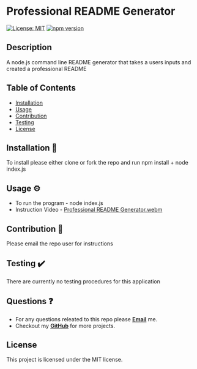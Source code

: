 # Professional README Generator

[![License: MIT](https://img.shields.io/badge/License-MIT-yellow.svg)](https://opensource.org/licenses/MIT)
[![npm version](https://badge.fury.io/js/npm.svg)](https://badge.fury.io/js/npm)

## Description
A node.js command line README generator that takes a users inputs and created a professional README

## Table of Contents
* [Installation](#installation)
* [Usage](#usage)
* [Contribution](#contribution)
* [Testing](#testing)
* [License](#license)

## Installation 🧰
To install please either clone or fork the repo and run npm install + node index.js

## Usage ⚙️
* To run the program - node index.js
* Instruction Video - [Professional README Generator.webm](https://user-images.githubusercontent.com/120421650/227962573-dc72e506-bbe3-4204-a258-c1bbfcedd860.webm)

## Contribution 🙏
Please email the repo user for instructions

## Testing ✔️
There are currently no testing procedures for this application

## Questions ❓
* For any questions releated to this repo please [**Email**](mailto:aaturner1995@gmail.com) me.
* Checkout my [**GitHub**](https://github.com/aturner1995) for more projects.

## License

This project is licensed under the MIT license.
